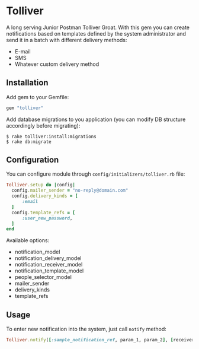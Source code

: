 # Tolliver
A long serving Junior Postman Tolliver Groat. With this gem you can create 
notifications based on templates defined by the system administrator and 
send it in a batch with different delivery methods:

- E-mail
- SMS
- Whatever custom delivery method

## Installation

Add gem to your Gemfile:

```ruby
gem "tolliver"
```

Add database migrations to you application (you can modify DB structure accordingly before migrating):

    $ rake tolliver:install:migrations
    $ rake db:migrate

## Configuration

You can configure module through `config/initializers/tolliver.rb` file:

```ruby
Tolliver.setup do |config|
  config.mailer_sender = "no-reply@domain.com"
  config.delivery_kinds = [
      :email
  ]
  config.template_refs = [
      :user_new_password,
  ]
end
```

Available options:

- notification_model
- notification_delivery_model
- notification_receiver_model
- notification_template_model
- people_selector_model
- mailer_sender
- delivery_kinds
- template_refs

## Usage

To enter new notification into the system, just call `notify` method:

```ruby
Tolliver.notify([:sample_notification_ref, param_1, param_2], [receiver_1, receiver_2], options)
```
